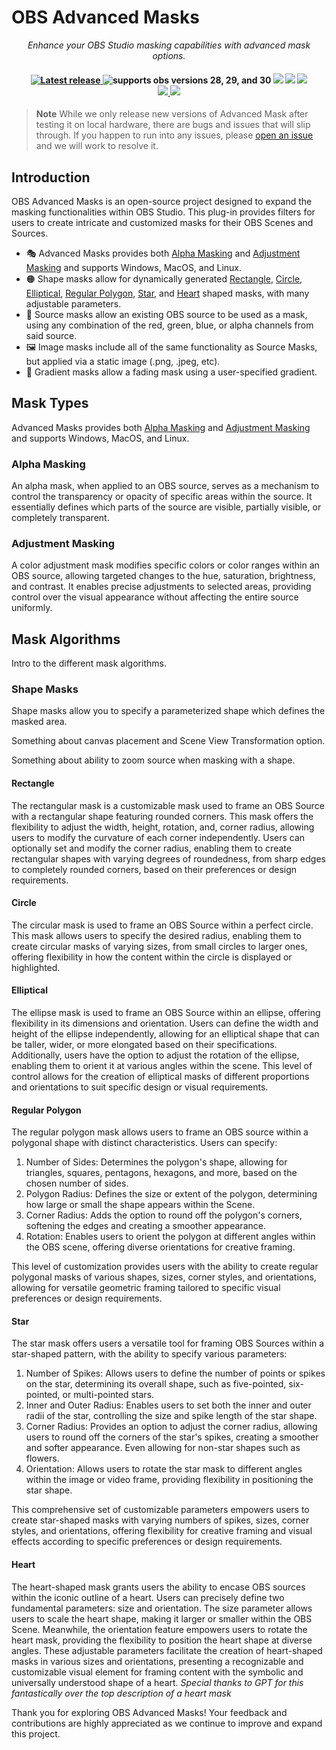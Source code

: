 <!-- Title -->
# OBS Advanced Masks

<p align="center">
    <i align="center">Enhance your OBS Studio masking capabilities with advanced mask options.</i>
</p>

<h4 align="center">
    <a href="https://github.com/FiniteSingularity/obs-advanced-masks/releases">
        <img src="https://img.shields.io/github/v/release/finitesingularity/obs-advanced-masks?filter=*&style=flat-square&label=Latest" alt="Latest release">
    </a>
    <img src="https://img.shields.io/badge/OBS-28_|_29_|_30-blue.svg?style=flat-square" alt="supports obs versions 28, 29, and 30">
    <img src="https://img.shields.io/badge/Windows-0078D6?style=flat-square&logo=windows&logoColor=white">
    <img src="https://img.shields.io/badge/mac%20os-000000?style=flat-square&logo=apple&logoColor=white">
    <img src="https://img.shields.io/badge/Linux-FCC624?style=flat-square&logo=linux&logoColor=black"><br>
    <a href="https://twitter.com/FiniteSingulrty">
        <img src="https://img.shields.io/badge/Twitter-1DA1F2?style=flat-square&logo=twitter&logoColor=white">
    </a>
    <a href="https://twitch.tv/finitesingularity">
        <img src="https://img.shields.io/badge/Twitch-9146FF?style=flat-square&logo=twitch&logoColor=white">
    </a>
</h4>

> **Note**
> While we only release new versions of Advanced Mask after testing it on local hardware, there are bugs and issues that will slip through. If you happen to run into any issues, please [open an issue](https://github.com/finitesingularity/obs-advanced-masks/issues) and we will work to resolve it.

## Introduction

OBS Advanced Masks is an open-source project designed to expand the masking functionalities within OBS Studio. This plug-in provides filters for users to create intricate and customized masks for their OBS Scenes and Sources.

- 🎭 Advanced Masks provides both [Alpha Masking](#alpha-masking) and [Adjustment Masking](#adjustment-masking) and supports Windows, MacOS, and Linux.
- 🟠 Shape masks allow for dynamically generated [Rectangle](#rectangle), [Circle](#circle), [Elliptical](#elliptical), [Regular Polygon](#regular-polygon), [Star](#star), and [Heart](#heart) shaped masks, with many adjustable parameters.
- 🎥 Source masks allow an existing OBS source to be used as a mask, using any combination of the red, green, blue, or alpha channels from said source.
- 🖼️ Image masks include all of the same functionality as Source Masks, but applied via a static image (.png, .jpeg, etc).
- 🌈 Gradient masks allow a fading mask using a user-specified gradient.

## Mask Types
Advanced Masks provides both [Alpha Masking](#alpha-masking) and [Adjustment Masking](#adjustment-masking) and supports Windows, MacOS, and Linux.

### Alpha Masking
An alpha mask, when applied to an OBS source, serves as a mechanism to control the transparency or opacity of specific areas within the source. It essentially defines which parts of the source are visible, partially visible, or completely transparent.

### Adjustment Masking
A color adjustment mask modifies specific colors or color ranges within an OBS source, allowing targeted changes to the hue, saturation, brightness, and contrast. It enables precise adjustments to selected areas, providing control over the visual appearance without affecting the entire source uniformly.

## Mask Algorithms
Intro to the different mask algorithms.

### Shape Masks
Shape masks allow you to specify a parameterized shape which defines the masked area.

Something about canvas placement and Scene View Transformation option.

Something about ability to zoom source when masking with a shape.

#### Rectangle
The rectangular mask is a customizable mask used to frame an OBS Source with a rectangular shape featuring rounded corners. This mask offers the flexibility to adjust the width, height, rotation, and, corner radius, allowing users to modify the curvature of each corner independently. Users can optionally set and modify the corner radius, enabling them to create rectangular shapes with varying degrees of roundedness, from sharp edges to completely rounded corners, based on their preferences or design requirements.

#### Circle
The circular mask is used to frame an OBS Source within a perfect circle. This mask allows users to specify the desired radius, enabling them to create circular masks of varying sizes, from small circles to larger ones, offering flexibility in how the content within the circle is displayed or highlighted.

#### Elliptical
The ellipse mask is used to frame an OBS Source within an ellipse, offering flexibility in its dimensions and orientation. Users can define the width and height of the ellipse independently, allowing for an elliptical shape that can be taller, wider, or more elongated based on their specifications. Additionally, users have the option to adjust the rotation of the ellipse, enabling them to orient it at various angles within the scene. This level of control allows for the creation of elliptical masks of different proportions and orientations to suit specific design or visual requirements.

#### Regular Polygon
The regular polygon mask allows users to frame an OBS source within a polygonal shape with distinct characteristics. Users can specify:

1. Number of Sides: Determines the polygon's shape, allowing for triangles, squares, pentagons, hexagons, and more, based on the chosen number of sides.
1. Polygon Radius: Defines the size or extent of the polygon, determining how large or small the shape appears within the Scene.
1. Corner Radius: Adds the option to round off the polygon's corners, softening the edges and creating a smoother appearance.
1. Rotation: Enables users to orient the polygon at different angles within the OBS scene, offering diverse orientations for creative framing.

This level of customization provides users with the ability to create regular polygonal masks of various shapes, sizes, corner styles, and orientations, allowing for versatile geometric framing tailored to specific visual preferences or design requirements.

#### Star

The star mask offers users a versatile tool for framing OBS Sources within a star-shaped pattern, with the ability to specify various parameters:

1. Number of Spikes: Allows users to define the number of points or spikes on the star, determining its overall shape, such as five-pointed, six-pointed, or multi-pointed stars.
2. Inner and Outer Radius: Enables users to set both the inner and outer radii of the star, controlling the size and spike length of the star shape.
3. Corner Radius: Provides an option to adjust the corner radius, allowing users to round off the corners of the star's spikes, creating a smoother and softer appearance. Even allowing for non-star shapes such as flowers.
4. Orientation: Allows users to rotate the star mask to different angles within the image or video frame, providing flexibility in positioning the star shape.

This comprehensive set of customizable parameters empowers users to create star-shaped masks with varying numbers of spikes, sizes, corner styles, and orientations, offering flexibility for creative framing and visual effects according to specific preferences or design requirements.

#### Heart
The heart-shaped mask grants users the ability to encase OBS sources within the iconic outline of a heart. Users can precisely define two fundamental parameters: size and orientation. The size parameter allows users to scale the heart shape, making it larger or smaller within the OBS Scene. Meanwhile, the orientation feature empowers users to rotate the heart mask, providing the flexibility to position the heart shape at diverse angles. These adjustable parameters facilitate the creation of heart-shaped masks in various sizes and orientations, presenting a recognizable and customizable visual element for framing content with the symbolic and universally understood shape of a heart. *Special thanks to GPT for this fantastically over the top description of a heart mask*


Thank you for exploring OBS Advanced Masks! Your feedback and contributions are highly appreciated as we continue to improve and expand this project.
